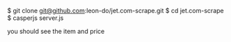 $ git clone git@github.com:leon-do/jet.com-scrape.git
$ cd jet.com-scrape
$ casperjs server.js

you should see the item and price
